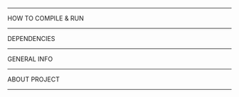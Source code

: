 ------------------------------------------------------------------------------------------------------------
HOW TO COMPILE & RUN

------------------------------------------------------------------------------------------------------------
DEPENDENCIES 

------------------------------------------------------------------------------------------------------------
GENERAL INFO

------------------------------------------------------------------------------------------------------------
ABOUT PROJECT

------------------------------------------------------------------------------------------------------------
